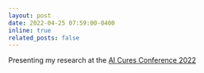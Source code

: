 ```yaml
---
layout: post
date: 2022-04-25 07:59:00-0400
inline: true
related_posts: false
---
```


Presenting my research at the <a href="https://www.mitmgb.ai/">AI Cures Conference 2022</a>
